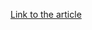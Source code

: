 [Link to the article](https://thehackernews.com/2025/01/4-reasons-your-saas-attack-surface-can.html)
